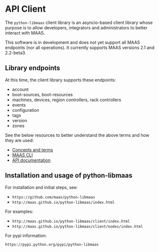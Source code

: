 <!--
Todo:
- bug tracking: https://github.com/canonical-webteam/documentation-builder/issues/83
-->

# API Client

The `python-libmaas` client library is an asyncio-based client library whose
purpose is to allow developers, integrators and administrators to better
interact with MAAS.

This software is in development and does not yet support all MAAS endpoints
(nor all operations). It currently supports MAAS versions 2.1 and 2.2-beta3.


## Library endpoints

At this time, the client library supports these endpoints:

- account
- boot-sources, boot-resources
- machines, devices, region controllers, rack controllers
- events
- configuration
- tags
- version
- zones

See the below resources to better understand the above terms and how they are
used:

- [Concepts and terms][concepts]
- [MAAS CLI][manage-cli]
- [API documentation][api]


## Installation and usage of python-libmaas

For installation and initial steps, see:

- `https://github.com/maas/python-libmaas`
- `http://maas.github.io/python-libmaas/index.html`

For examples:

- `http://maas.github.io/python-libmaas/client/index.html`
- `http://maas.github.io/python-libmaas/client/nodes/index.html`

For pypi information:

`https://pypi.python.org/pypi/python-libmaas`


<!-- LINKS -->

[manage-cli]: manage-cli.md
[concepts]: intro-concepts.md
[api]: api.md
